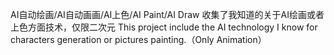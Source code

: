 AI自动绘画/AI自动画画/AI上色/AI Paint/AI Draw
收集了我知道的关于AI绘画或者上色方面技术，仅限二次元 This project include the AI technology I know for characters generation or pictures painting.（Only Animation）
